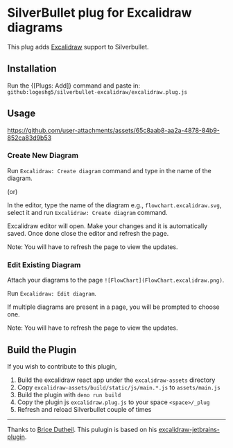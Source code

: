 # SilverBullet plug for Excalidraw diagrams

This plug adds [Excalidraw](https://excalidraw.com/) support to Silverbullet.

## Installation

Run the {[Plugs: Add]} command and paste in: `github:logeshg5/silverbullet-excalidraw/excalidraw.plug.js`

## Usage

https://github.com/user-attachments/assets/65c8aab8-aa2a-4878-84b9-852ca83d9b53

### Create New Diagram

Run `Excalidraw: Create diagram` command and type in the name of the diagram.

(or)

In the editor, type the name of the diagram e.g., `flowchart.excalidraw.svg`, select it and run `Excalidraw: Create diagram` command.

Excalidraw editor will open. Make your changes and it is automatically saved. Once done close the editor and refresh the page.

Note: You will have to refresh the page to view the updates.

### Edit Existing Diagram

Attach your diagrams to the page `![FlowChart](FlowChart.excalidraw.png)`.

Run `Excalidraw: Edit diagram`.

If multiple diagrams are present in a page, you will be prompted to choose one.

Note: You will have to refresh the page to view the updates.

## Build the Plugin

If you wish to contribute to this plugin,

1. Build the excalidraw react app under the `excalidraw-assets` directory
2. Copy `excalidraw-assets/build/static/js/main.*.js` to `assets/main.js`
3. Build the plugin with `deno run build`
4. Copy the plugin js `excalidraw.plug.js` to your space `<space>/_plug`
5. Refresh and reload Silverbullet couple of times

---

Thanks to [Brice Dutheil](https://github.com/bric3). This pulugin is based on his [excalidraw-jetbrains-plugin](https://github.com/bric3/excalidraw-jetbrains-plugin).
